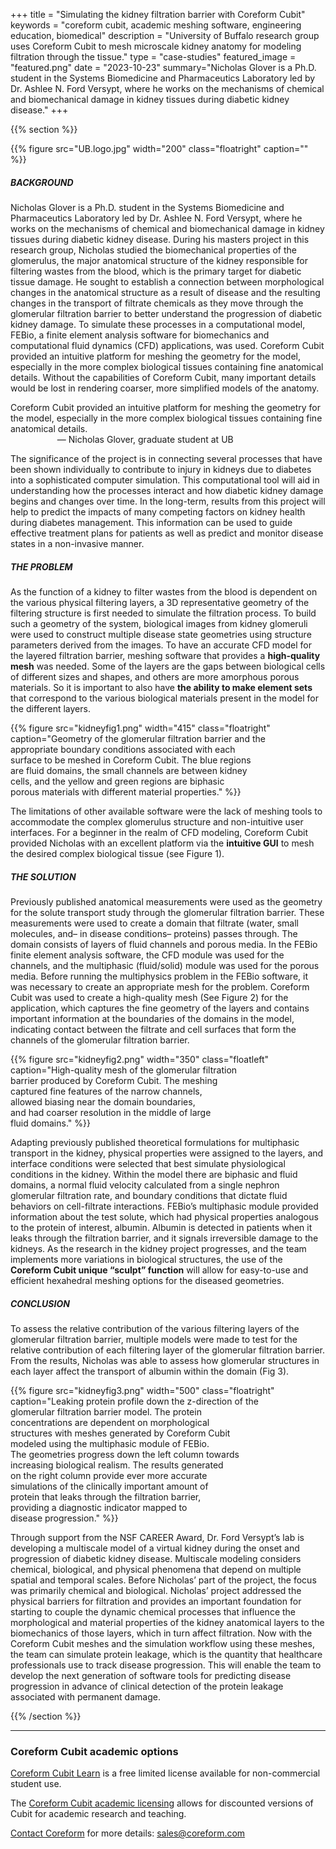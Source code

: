 +++
title = "Simulating the kidney filtration barrier with Coreform Cubit"
keywords = "coreform cubit, academic meshing software, engineering education, biomedical"
description = "University of Buffalo research group uses Coreform Cubit to mesh microscale kidney anatomy for modeling filtration through the tissue."
type = "case-studies"
featured_image = "featured.png"
date = "2023-10-23"
summary="Nicholas Glover is a Ph.D. student in the Systems Biomedicine and Pharmaceutics Laboratory led by Dr. Ashlee N. Ford Versypt, where he works on the mechanisms of chemical and biomechanical damage in kidney tissues during diabetic kidney disease."
+++

{{% section %}}

<!-- ### Engineering instructor teaches multiphysics simulation using Coreform Cubit -->

{{% figure src="UB.logo.jpg" width="200" class="floatright" caption="" %}}<br>

<!-- {{% figure src="tugrazigte2.png" width="300" class="floatright" caption="" %}} -->

##### BACKGROUND 
Nicholas Glover is a Ph.D. student in the Systems Biomedicine and Pharmaceutics Laboratory led by Dr. Ashlee N. Ford Versypt, where he works on the mechanisms of chemical and biomechanical damage in kidney tissues during diabetic kidney disease.  During his masters project in this research group, Nicholas studied the biomechanical properties of the glomerulus, the major anatomical structure of the kidney responsible for filtering wastes from the blood, which is the primary target for diabetic tissue damage. He sought to establish a connection between morphological changes in the anatomical structure as a result of disease and the resulting changes in the transport of filtrate chemicals as they move through the glomerular filtration barrier to better understand the progression of diabetic kidney damage. To simulate these processes in a computational model, FEBio, a finite element analysis software for biomechanics and computational fluid dynamics (CFD) applications, was used. Coreform Cubit provided an intuitive platform for meshing the geometry for the model, especially in the more complex biological tissues containing fine anatomical details. Without the capabilities of Coreform Cubit, many important details would be lost in rendering coarser, more simplified models of the anatomy.

<aside class="pquote">
	<p>Coreform Cubit provided an intuitive platform for meshing the geometry for the model, especially in the more complex biological tissues containing fine anatomical details.<br> &nbsp; &nbsp; &nbsp; &nbsp; &nbsp; &nbsp;&nbsp; &nbsp; &nbsp; &nbsp; &mdash; Nicholas Glover, graduate student at UB</p>
</aside>

The significance of the project is in connecting several processes that have been shown individually to contribute to injury in kidneys due to diabetes into a sophisticated computer simulation. This computational tool will aid in understanding how the processes interact and how diabetic kidney damage begins and changes over time. In the long-term, results from this project will help to predict the impacts of many competing factors on kidney health during diabetes management. This information can be used to guide effective treatment plans for patients as well as predict and monitor disease states in a non-invasive manner. 

<!-- <blockquote class="pullquote" style="width: 350px; font: bold 1.333em/1.125em &quot;Open Sans&quot;, sans-serif; margin: 2.5em 2.5em 2.5em 2.5em !important; padding: 0.6em 5px !important; background: none !important; border: 3px double \#ddd; border-width: 3px 0; text-align: center; float: left; ">---<br>Once you use Coreform Cubit for scripting automated mesh generation, you will never go back.<br>&mdash; Dr. Klaus Roppert<br>---</blockquote> -->
##### THE PROBLEM

As the function of a kidney to filter wastes from the blood is dependent on the various physical filtering layers, a 3D representative geometry of the filtering structure is first needed to simulate the filtration process. To build such a geometry of the system, biological images from kidney glomeruli were used to construct multiple disease state geometries using structure parameters derived from the images. To have an accurate CFD model for the layered filtration barrier, meshing software that provides a **high-quality mesh** was needed. Some of the layers are the gaps between biological cells of different sizes and shapes, and others are more amorphous porous materials. So it is important to also have **the ability to make element sets** that correspond to the various biological materials present in the model for the different layers. 

{{% figure src="kidneyfig1.png" width="415" class="floatright" caption="Geometry of the glomerular filtration barrier and the<br> appropriate boundary conditions associated with each<br> surface to be meshed in Coreform Cubit. The blue regions<br> are fluid domains, the small channels are between kidney<br> cells, and the yellow and green regions are biphasic<br> porous materials with different material properties." %}}

The limitations of other available software were the lack of meshing tools to accommodate the complex glomerulus structure and non-intuitive user interfaces. For a beginner in the realm of CFD modeling, Coreform Cubit provided Nicholas with an excellent platform via the **intuitive GUI** to mesh the desired complex biological tissue (see Figure 1). 


##### THE SOLUTION

Previously published anatomical measurements were used as the geometry for the solute transport study through the glomerular filtration barrier. These measurements were used to create a domain that filtrate (water, small molecules, and– in disease conditions– proteins) passes through. The domain consists of layers of fluid channels and porous media. In the FEBio finite element analysis software, the CFD module was used for the channels, and the multiphasic (fluid/solid) module was used for the porous media. Before running the multiphysics problem in the FEBio software, it was necessary to create an appropriate mesh for the problem. Coreform Cubit was used to create a high-quality mesh (See Figure 2) for the application, which captures the fine geometry of the layers and contains important information at the boundaries of the domains in the model, indicating contact between the filtrate and cell surfaces that form the channels of the glomerular filtration barrier. 

{{% figure src="kidneyfig2.png" width="350" class="floatleft" caption="High-quality mesh of the glomerular filtration<br> barrier produced by Coreform Cubit. The meshing<br> captured fine features of the narrow channels,<br>  allowed biasing near the domain boundaries,<br> and had coarser resolution in the middle of large<br> fluid domains." %}}

Adapting previously published theoretical formulations for multiphasic transport in the kidney, physical properties were assigned to the layers, and interface conditions were selected that best simulate physiological conditions in the kidney. Within the model there are biphasic and fluid domains, a normal fluid velocity calculated from a single nephron glomerular filtration rate, and boundary conditions that dictate fluid behaviors on cell-filtrate interactions. FEBio’s multiphasic module provided information about the test solute, which had physical properties analogous to the protein of interest, albumin. Albumin is detected in patients when it leaks through the filtration barrier, and it signals irreversible damage to the kidneys. As the research in the kidney project progresses, and the team implements more variations in biological structures, the use of the **Coreform Cubit unique “sculpt” function** will allow for easy-to-use and efficient hexahedral meshing options for the diseased geometries.


##### CONCLUSION
To assess the relative contribution of the various filtering layers of the glomerular filtration barrier, multiple models were made to test for the relative contribution of each filtering layer of the glomerular filtration barrier. From the results, Nicholas was able to assess how glomerular structures in each layer affect the transport of albumin within the domain (Fig 3).  

{{% figure src="kidneyfig3.png" width="500" class="floatright" caption="Leaking protein profile down the z-direction of the<br> glomerular filtration barrier model. The protein<br> concentrations are dependent on morphological<br> structures with meshes generated by Coreform Cubit<br> modeled using the multiphasic module of FEBio.<br> The geometries progress down the left column towards<br> increasing biological realism. The results generated<br> on the right column provide ever more accurate<br> simulations of the clinically important amount of<br> protein that leaks through the filtration barrier,<br> providing a diagnostic indicator mapped to<br> disease progression." %}}

Through support from the NSF CAREER Award, Dr. Ford Versypt’s lab is developing a multiscale model of a virtual kidney during the onset and progression of diabetic kidney disease. Multiscale modeling considers chemical, biological, and physical phenomena that depend on multiple spatial and temporal scales. Before Nicholas’ part of the project, the focus was primarily chemical and biological. Nicholas’ project addressed the physical barriers for filtration and provides an important foundation for starting to couple the dynamic chemical processes that influence the morphological and material properties of the kidney anatomical layers to the biomechanics of those layers, which in turn affect filtration. Now with the Coreform Cubit meshes and the simulation workflow using these meshes, the team can simulate protein leakage, which is the quantity that healthcare professionals use to track disease progression. This will enable the team to develop the next generation of software tools for predicting disease progression in advance of clinical detection of the protein leakage associated with permanent damage.


{{% /section %}}

--- 

### Coreform Cubit academic options

[Coreform Cubit Learn](.//../../free-meshing-software/) is a free limited license available for non-commercial student use.

The [Coreform Cubit academic licensing](../../../educational/) allows for discounted versions of Cubit for academic research and teaching. 

[Contact Coreform](/company/contact) for more details: sales@coreform.com



<br>
